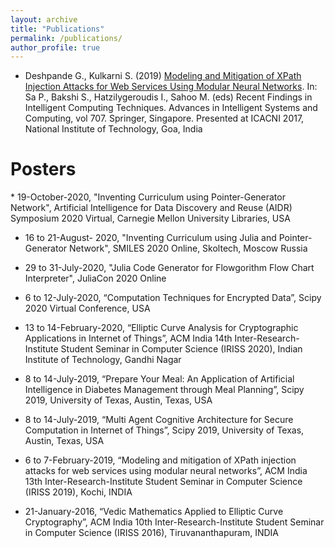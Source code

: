 ```yaml
---
layout: archive
title: "Publications"
permalink: /publications/
author_profile: true
---
```

* Deshpande G., Kulkarni S. (2019) [Modeling and Mitigation of XPath Injection Attacks for Web Services Using Modular Neural Networks](https://link.springer.com/chapter/10.1007/978-981-10-8639-7_31). In: Sa P., Bakshi S., Hatzilygeroudis I., Sahoo M. (eds) Recent Findings in Intelligent Computing Techniques. Advances in Intelligent Systems and Computing, vol 707. Springer, Singapore. Presented at ICACNI 2017, National Institute of Technology, Goa, India

<h1>Posters</h1>
* 19-October-2020, "Inventing Curriculum using Pointer-Generator Network", Artificial Intelligence for Data Discovery and Reuse (AIDR) Symposium 2020 Virtual, Carnegie Mellon University Libraries, USA

* 16 to 21-August- 2020, "Inventing Curriculum using Julia and Pointer-Generator Network", SMILES 2020 Online, Skoltech, Moscow Russia

* 29 to 31-July-2020, "Julia Code Generator for Flowgorithm Flow Chart Interpreter", JuliaCon 2020 Online

* 6 to 12-July-2020, “Computation Techniques for Encrypted Data”, Scipy 2020 Virtual Conference, USA 

* 13 to 14-February-2020, “Elliptic Curve Analysis for Cryptographic Applications in Internet of Things”, ACM India 14th Inter-Research-Institute Student Seminar in Computer Science (IRISS 2020), Indian Institute of Technology, Gandhi Nagar

* 8 to 14-July-2019, “Prepare Your Meal: An Application of Artificial Intelligence in Diabetes Management through Meal Planning”, Scipy 2019, University of Texas, Austin, Texas, USA 

* 8 to 14-July-2019, “Multi Agent Cognitive Architecture for Secure Computation in Internet of Things”, Scipy 2019, University of Texas, Austin, Texas, USA 

* 6 to 7-February-2019, “Modeling and mitigation of XPath injection attacks for web services using modular neural networks”, ACM India 13th Inter-Research-Institute Student Seminar in Computer Science (IRISS 2019), Kochi, INDIA

* 21-January-2016, “Vedic Mathematics Applied to Elliptic Curve Cryptography”, ACM India 10th Inter-Research-Institute Student Seminar in Computer Science (IRISS 2016), Tiruvananthapuram, INDIA
